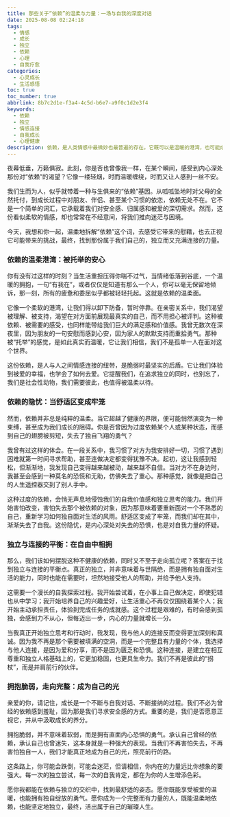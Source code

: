 ```yaml
---
title: 那些关于“依赖”的温柔与力量：一场与自我的深度对话
date: 2025-08-08 02:24:18
tags:
  - 情感
  - 成长
  - 独立
  - 依赖
  - 心理
  - 自我疗愈
categories:
  - 心灵成长
  - 生活感悟
toc: true
toc_number: true
abbrlink: 8b7c2d1e-f3a4-4c5d-b6e7-a9f0c1d2e3f4
keywords:
  - 依赖
  - 独立
  - 情感连接
  - 自我成长
  - 心理健康
description: 依赖，是人类情感中最微妙也最普遍的存在。它既可以是温暖的港湾，也可能成为无形的枷锁。这篇文章将带你深入探讨依赖的本质，从它带来的慰藉到可能引发的困境，再到如何找到独立与连接的平衡点，最终拥抱一个更完整、更有力量的自己。
---
```


夜幕低垂，万籁俱寂。此刻，你是否也曾像我一样，在某个瞬间，感受到内心深处那份对“依赖”的渴望？它像一缕轻烟，时而温暖缠绕，时而又让人感到一丝不安。

我们生而为人，似乎就带着一种与生俱来的“依赖”基因。从呱呱坠地时对父母的全然托付，到成长过程中对朋友、伴侣、甚至某个习惯的依恋，依赖无处不在。它不是一个简单的词汇，它承载着我们对安全感、归属感和被爱的深切需求。然而，这份看似柔软的情感，却也常常在不经意间，将我们推向迷茫与困境。

今天，我想和你一起，温柔地拆解“依赖”这个词，去感受它带来的慰藉，也去正视它可能带来的挑战，最终，找到那份属于我们自己的，独立而又充满连接的力量。

### 依赖的温柔港湾：被托举的安心

你有没有过这样的时刻？当生活重担压得你喘不过气，当情绪低落到谷底，一个温暖的拥抱，一句“有我在”，或者仅仅是知道有那么一个人，你可以毫无保留地倾诉，那一刻，所有的疲惫和委屈似乎都被轻轻托起。这就是依赖的温柔面。

它像一个柔软的港湾，让我们得以卸下防备，暂时停靠。在亲密关系中，我们渴望被理解、被支持，渴望在对方面前展现最真实的自己，而不用担心被评判。这种被依赖、被需要的感受，也同样能带给我们巨大的满足感和价值感。我曾无数次在深夜里，因为朋友的一句安慰而感到心安，因为家人的默默支持而重拾勇气。那种被“托举”的感觉，是如此真实而温暖，它让我们相信，我们不是孤单一人在面对这个世界。

这份依赖，是人与人之间情感连接的纽带，是脆弱时最坚实的后盾。它让我们体验到被爱的幸福，也学会了如何去爱。它提醒我们，在追求独立的同时，也别忘了，我们是社会性动物，我们需要彼此，也值得被温柔以待。

### 依赖的隐忧：当舒适区变成牢笼

然而，依赖并非总是纯粹的温柔。当它超越了健康的界限，便可能悄然演变为一种束缚，甚至成为我们成长的阻碍。你是否曾因为过度依赖某个人或某种状态，而感到自己的翅膀被剪短，失去了独自飞翔的勇气？

我曾有过这样的体会。在一段关系中，我习惯了对方为我安排好一切，习惯了遇到困难就第一时间寻求帮助，甚至连做决定都变得犹豫不决。起初，这让我感到轻松，但渐渐地，我发现自己变得越来越被动，越来越不自信。当对方不在身边时，我甚至会感到一种莫名的恐慌和无助，仿佛失去了重心。那种感觉，就像是把自己的人生遥控器交到了别人手中。

这种过度的依赖，会悄无声息地侵蚀我们的自我价值感和独立思考的能力。我们开始害怕改变，害怕失去那个被依赖的对象，因为那意味着要重新面对一个不熟悉的自己，重新学习如何独自面对生活的风雨。舒适区变成了牢笼，而我们却在其中，渐渐失去了自我。这份隐忧，是内心深处对失去的恐惧，也是对自我力量的怀疑。

### 独立与连接的平衡：在自由中相拥

那么，我们该如何摆脱这种不健康的依赖，同时又不至于走向孤立呢？答案在于找到独立与连接的平衡点。真正的独立，并非意味着与世隔绝，而是拥有独自面对生活的能力，同时也能在需要时，坦然地接受他人的帮助，并给予他人支持。

这需要一个漫长的自我探索过程。我开始尝试着，在小事上自己做决定，即使犯错也从中学习；我开始培养自己的兴趣爱好，让生活重心不再仅仅围绕着某个人；我开始主动承担责任，体验到完成任务的成就感。这个过程是艰难的，有时会感到孤独，会感到力不从心，但每迈出一步，内心的力量就增长一分。

当我真正开始独立思考和行动时，我发现，我与他人的连接反而变得更加深刻和真诚。因为我不再是那个需要被填满的空洞，而是一个完整且有力量的个体，我选择与他人连接，是因为爱和分享，而不是因为匮乏和恐惧。这种连接，是建立在相互尊重和独立人格基础上的，它更加稳固，也更具生命力。我们不再是彼此的“拐杖”，而是并肩前行的伙伴。

### 拥抱脆弱，走向完整：成为自己的光

亲爱的你，请记住，成长是一个不断与自我对话、不断接纳的过程。我们不必为曾经的依赖感到羞耻，因为那是我们寻求安全感的方式。重要的是，我们是否愿意正视它，并从中汲取成长的养分。

拥抱脆弱，并不意味着软弱，而是拥有直面内心恐惧的勇气。承认自己曾经的依赖，承认自己也曾迷失，这本身就是一种强大的表现。当我们不再害怕失去，不再害怕独自一人，我们才能真正地成为自己的光，照亮前行的路。

这条路上，你可能会跌倒，可能会迷茫，但请相信，你内在的力量远比你想象的要强大。每一次的独立尝试，每一次的自我肯定，都在为你的人生增添色彩。

愿你我都能在依赖与独立的交织中，找到最舒适的姿态。愿你既能享受被爱的温暖，也能拥有独自绽放的勇气。愿你成为一个完整而有力量的人，既能温柔地依赖，也能坚定地独立，最终，活出属于自己的璀璨人生。